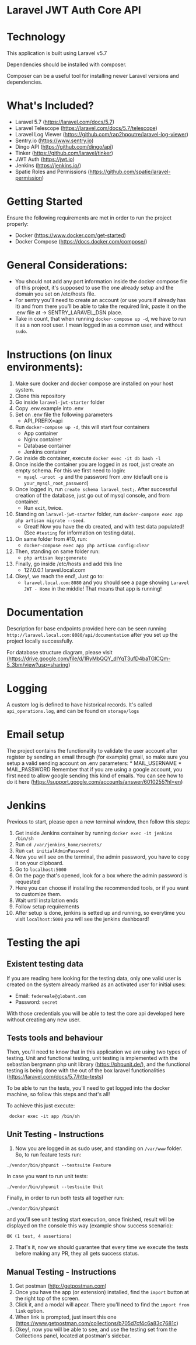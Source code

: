 # Laravel JWT Auth Core API

# Technology
This application is built using Laravel v5.7

Dependencies should be installed with composer.

Composer can be a useful tool for installing newer Laravel versions and dependencies.

# What's Included?

* Laravel 5.7 (https://laravel.com/docs/5.7)
* Laravel Telescope (https://laravel.com/docs/5.7/telescope)
* Laravel Log Viewer (https://github.com/rap2hpoutre/laravel-log-viewer)
* Sentry.io (https://www.sentry.io)
* Dingo API (https://github.com/dingo/api)
* Tinker (https://github.com/laravel/tinker)
* JWT Auth (https://jwt.io)
* Jenkins (https://jenkins.io/)
* Spatie Roles and Permissions (https://github.com/spatie/laravel-permission)

# Getting Started
Ensure the following requirements are met in order to run the project properly:

* Docker (https://www.docker.com/get-started)
* Docker Compose (https://docs.docker.com/compose/)

# General Considerations:

* You should not add any port information inside the docker compose file of this project, it's supposed to use the one already setup and the domain you set on /etc/hosts file.
* For sentry you'll need to create an account (or use yours if already has it) and from there you'll be able to take the required link, paste it on the .env file at -> SENTRY_LARAVEL_DSN place.
* Take in count, that when running ```docker-compose up -d```, we have to run it as a non root user. I mean logged in as a common user, and without ```sudo```.

# Instructions (on linux environments):

1) Make sure docker and docker compose are installed on your host system.
2) Clone this repository
3) Go inside ```laravel-jwt-starter``` folder
4) Copy .env.example into .env
5) Set on .env file the following parameters
    * API_PREFIX=api
6) Run ```docker-compose up -d```, this will start four containers
    * App container
    * Nginx container
    * Database container
    * Jenkins container
7) Go inside db container, execute ```docker exec -it db bash -l```
8) Once inside the container you are logged in as root, just create an empty schema. For this we first need to login:
    * ```mysql -uroot -p``` and the password from .env (default one is ```your_mysql_root_password```)
9) Once logged in, run ```create schema laravel_test;```. After successful creation of the database, just go out of mysql console, and from container.
    * Run ```exit```, twice.
10) Standing on ```laravel-jwt-starter``` folder, run ```docker-compose exec app php artisan migrate --seed```. 
     * Great! Now you have the db created, and with test data populated! (See ```#testing``` for information on testing data).
11) On same folder from #10, run:
     *  ```docker-compose exec app php artisan config:clear``` 
12) Then, standing on same folder run:
     *  ``` php artisan key:generate ```
13) Finally, go inside /etc/hosts and add this line
    * 127.0.0.1             laravel.local.com
14) Okey!, we reach the end!, Just go to:
    * ```laravel.local.com:8080```
    and you should see a page showing ```Laravel JWT - Home``` in the middle! That means that app is running!

# Documentation

Description for base endpoints provided here can be seen running ```http://laravel.local.com:8080/api/documentation``` after you set up the project locally successfully.

For database structure diagram, please visit (https://drive.google.com/file/d/1RyMbQQY_dIYqT3ufD4baTGlCQm-5_3bm/view?usp=sharing)

# Logging

A custom log is defined to have historical records. It's called ```api_operations.log```, and can be found on ```storage/logs```

# Email setup

The project contains the functionality to validate the user account after register by sending an email through (for example) gmail, so make sure you setup a valid sending account on .env parameters:
    * MAIL_USERNAME
    * MAIL_PASSWORD
Remember that if you are using a google account, you first need to allow google sending this kind of emails. You can see how to do it here (https://support.google.com/accounts/answer/6010255?hl=en)

# Jenkins

Previous to start, please open a new terminal window, then follow this steps:

1) Get inside Jenkins container by running ```docker exec -it jenkins /bin/sh```
2) Run ```cd /var/jenkins_home/secrets/```
3) Run ```cat initialAdminPassword```
4) Now you will see on the terminal, the admin password, you have to copy it on your clipboard.
5) Go to ```localhost:5000```
6) On the page that's opened, look for a box where the admin password is requested
7) Here you can choose if installing the recommended tools, or if you want to customize them. 
8) Wait until installation ends
9) Follow setup requirements
10) After setup is done, jenkins is setted up and running, so everytime you visit ```localhost:5000``` you will see the jenkins dashboard!

# Testing the api


## Existent testing data
If you are reading here looking for the testing data, only one valid user is created on the system already marked as an activated user for initial uses:

*  Email: ``` federeale@globant.com ```
*  Password: ``` secret ```

With those credentials you will be able to test the core api developed here without creating any new user.

## Tests tools and behaviour
Then, you'll need to know that in this application we are using two types of testing. Unit and functional testing, unit testing is implemented with the sebastian bergmann php unit library (https://phpunit.de/), and the functional testing is being done with the out of the box laravel functionalities (https://laravel.com/docs/5.7/http-tests)

To be able to run the tests, you'll need to get logged into the docker machine, so follow this steps and that's all!

To achieve this just execute:

``` docker exec -it app /bin/sh```

## Unit Testing - Instructions
1) Now you are logged in as sudo user, and standing on ```/var/www``` folder. So, to run feature tests run:

```./vendor/bin/phpunit --testsuite Feature```

In case you want to run unit tests:

```./vendor/bin/phpunit --testsuite Unit```

Finally, in order to run both tests all together run:

```./vendor/bin/phpunit```

and you'll see unit testing start execution, once finished, result will be displayed on the console this way (example show success scenario):

```OK (1 test, 4 assertions)```

2) That's it, now we should guarantee that every time we execute the tests before making any PR, they all gets success status. 

## Manual Testing - Instructions

1) Get postman (http://getpostman.com)
2) Once you have the app (or extension) installed, find the ```import``` button at the right top of the screen.
3) Click it, and a modal will apear. There you'll need to find the ```import from link``` option.
4) When link is prompted, just insert this one (https://www.getpostman.com/collections/b705d7cf4c6a83c7681c)
5) Okey!, now you will be able to see, and use the testing set from the Collections panel, located at postman's sidebar.